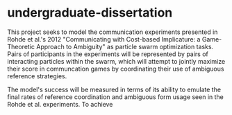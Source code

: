 undergraduate-dissertation
==========================

This project seeks to model the communication experiments presented in Rohde et al.'s 2012 "Communicating with Cost-based Implicature: a Game-Theoretic Approach to Ambiguity" as particle swarm optimization tasks. Pairs of participants in the experiments will be represented by pairs of interacting particles within the swarm, which will attempt to jointly maximize their score in communcation games by coordinating their use of ambiguous reference strategies. 

The model's success will be measured in terms of its ability to emulate the final rates of reference coordination and ambiguous form usage seen in the Rohde et al. experiments. To achieve 
